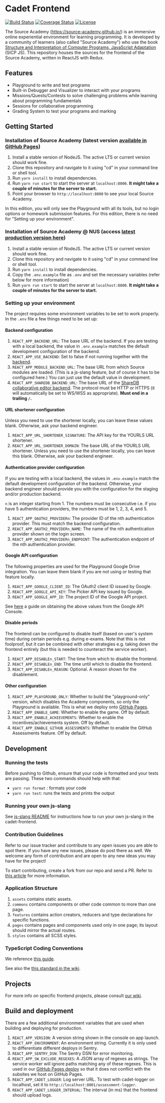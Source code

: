 # Cadet Frontend

[![Build Status](https://travis-ci.org/source-academy/cadet-frontend.svg?branch=master)](https://travis-ci.org/source-academy/cadet-frontend)
[![Coverage Status](https://coveralls.io/repos/github/source-academy/cadet-frontend/badge.svg?branch=master)](https://coveralls.io/github/source-academy/cadet-frontend?branch=master)
[![License](https://img.shields.io/github/license/source-academy/cadet-frontend)](https://github.com/source-academy/cadet-frontend/blob/master/LICENSE)

The Source Academy (<https://source-academy.github.io/>) is an immersive online experiential environment for learning programming. It is developed by a community of learners (also called "Source Academy") who use the book [Structure and Interpretation of Computer Programs, JavaScript Adaptation](https://source-academy.github.io/sicpjs) (SICP JS). This repository houses the sources for the frontend of the Source Academy, written in ReactJS with Redux.

## Features

- Playground to write and test programs
- Built-in Debugger and Visualizer to interact with your programs
- Missions/Quests/Contests to solve challenging problems while learning about programming fundamentals
- Sessions for collaborative programming
- Grading System to test your programs and marking

## Getting Started

### Installation of Source Academy (latest version [available in GitHub Pages](https://source-academy.github.io/))

1. Install a stable version of NodeJS. The active LTS or current version should work fine.
2. Clone this repository and navigate to it using "cd" in your command line or shell tool.
3. Run `yarn install` to install dependencies.
4. Run `yarn run start` to start the server at `localhost:8000`. **It might take a couple of minutes for the server to start.**
5. Point your browser to `http://localhost:8000` to see your local Source Academy.

In this edition, you will only see the Playground with all its tools, but no login options or homework submission features. For this edition, there is no need for "Setting up your environment".

### Installation of Source Academy @ NUS (access [latest production version here](https://sourceacademy.nus.edu.sg))

1. Install a stable version of NodeJS. The active LTS or current version should work fine.
2. Clone this repository and navigate to it using "cd" in your command line or shell tool.
3. Run `yarn install` to install dependencies.
4. Copy the `.env.example` file as `.env` and set the necessary variables (refer below for more information)
5. Run `yarn run start` to start the server at `localhost:8000`. **It might take a couple of minutes for the server to start.**

### Setting up your environment

The project requires some environment variables to be set to work properly. In the `.env` file a few things need to be set up:

#### Backend configuration

1. `REACT_APP_BACKEND_URL`: The base URL of the backend. If you are testing with a local backend, the value in `.env.example` matches the default development configuration of the backend.
1. `REACT_APP_USE_BACKEND`: Set to false if not running together with the [backend](https://github.com/source-academy/cadet).
1. `REACT_APP_MODULE_BACKEND_URL`: The base URL from which Source modules are loaded. (This is a js-slang feature, but of course it has to be configured here.) You can just use the default value in development.
1. `REACT_APP_SHAREDB_BACKEND_URL`: The base URL of the [ShareDB collaborative editor backend](https://github.com/source-academy/sharedb-ace-backend). The protocol must be HTTP or HTTPS (it will automatically be set to WS/WSS as appropriate). **Must end in a trailing `/`.**

#### URL shortener configuration

Unless you need to use the shortener locally, you can leave these values blank. Otherwise, ask your backend engineer.

1. `REACT_APP_URL_SHORTENER_SIGNATURE`: The API key for the YOURLS URL shortener.
1. `REACT_APP_URL_SHORTENER_DOMAIN`: The base URL of the YOURLS URL shortener. Unless you need to use the shortener locally, you can leave this blank. Otherwise, ask your backend engineer.

#### Authentication provider configuration

If you are testing with a local backend, the values in `.env.example` match the default development configuration of the backend. Otherwise, your backend engineer should provide you with the configuration for the staging and/or production backend.

`n` is an integer starting from 1. The numbers must be consecutive i.e. if you have 5 authentication providers, the numbers must be 1, 2, 3, 4, and 5.

1. `REACT_APP_OAUTH2_PROVIDERn`: The provider ID of the nth authentication provider. This must match the backend configuration.
1. `REACT_APP_OAUTH2_PROVIDERn_NAME`: The name of the nth authentication provider shown on the login screen.
1. `REACT_APP_OAUTH2_PROVIDERn_ENDPOINT`: The authentication endpoint of the nth authentication provider.

#### Google API configuration

The following properties are used for the Playground Google Drive integration. You can leave them blank if you are not using or testing that feature locally.

1. `REACT_APP_GOOGLE_CLIENT_ID`: The OAuth2 client ID issued by Google.
1. `REACT_APP_GOOGLE_API_KEY`: The Picker API key issued by Google.
1. `REACT_APP_GOOGLE_APP_ID`: The project ID of the Google API project.

See [here](https://github.com/source-academy/cadet-frontend/wiki/Google-Drive-Persistence) a guide on obtaining the above values from the Google API Console.

#### Disable periods

The frontend can be configured to disable itself (based on user's system time) during certain periods e.g. during e-exams. Note that this is not foolproof, but it can be combined with other strategies e.g. taking down the frontend entirely (but this is needed to counteract the service worker).

1. `REACT_APP_DISABLEn_START`: The time from which to disable the frontend.
1. `REACT_APP_DISABLEn_END`: The time until which to disable the frontend.
1. `REACT_APP_DISABLEn_REASON`: Optional. A reason shown for the disablement.

#### Other configuration

1. `REACT_APP_PLAYGROUND_ONLY`: Whether to build the "playground-only" version, which disables the Academy components, so only the Playground is available. This is what we deploy onto [GitHub Pages](https://source-academy.github.io).
1. `REACT_APP_ENABLE_GAME`: Whether to enable the game. Off by default.
1. `REACT_APP_ENABLE_ACHIEVEMENTS`: Whether to enable the incentives/achievements system. Off by default.
1. `REACT_APP_ENABLE_GITHUB_ASSESSMENTS`: Whether to enable the GitHub Assessments feature. Off by default.

## Development

### Running the tests

Before pushing to Github, ensure that your code is formatted and your tests are passing. These two commands should help with that:

- `yarn run format` : formats your code
- `yarn run test`: runs the tests and prints the output

### Running your own js-slang

See [js-slang README](https://github.com/source-academy/js-slang#using-your-js-slang-in-local-source-academy) for instructions how to run your own js-slang in the cadet-frontend.

### Contribution Guidelines

Refer to our issue tracker and contribute to any open issues you are able to spot there. If you have any new issues, please do post there as well. We welcome any form of contribution and are open to any new ideas you may have for the project!

To start contributing, create a fork from our repo and send a PR. Refer to [this article](https://help.github.com/en/articles/fork-a-repo) for more information.

### Application Structure

1. `assets` contains static assets.
1. `commons` contains components or other code common to more than one page.
1. `features` contains action creators, reducers and type declarations for specific functions.
1. `pages` contains pages and components used only in one page; its layout should mirror the actual routes.
1. `styles` contains all SCSS styles.

### TypeScript Coding Conventions

We reference [this guide](https://github.com/piotrwitek/react-redux-typescript-guide).

See also the [this standard in the wiki](https://github.com/source-academy/cadet-frontend/wiki/Coding-Standard).

## Projects

For more info on specific frontend projects, please consult [our wiki](https://github.com/source-academy/cadet-frontend/wiki).

## Build and deployment

There are a few additional environment variables that are used when building and deploying for production.

1. `REACT_APP_VERSION`: A version string shown in the console on app launch.
1. `REACT_APP_ENVIRONMENT`: An environment string. Currently it is only used to differentiate different deploys in Sentry.
1. `REACT_APP_SENTRY_DSN`: The Sentry DSN for error monitoring.
1. `REACT_APP_SW_EXCLUDE_REGEXES`: A JSON array of regexes as strings. The service worker will ignore paths matching any of these regexes. This is used in our [GitHub Pages deploy](https://source-academy.github.io) so that it does not conflict with the subsites we host on GitHub Pages.
1. `REACT_APP_CADET_LOGGER`: Log server URL. To test with cadet-logger on localhost, set it to `http://localhost:8001/assessment-logger`.
1. `REACT_APP_CADET_LOGGER_INTERVAL`: The interval (in ms) that the frontend should upload logs.
